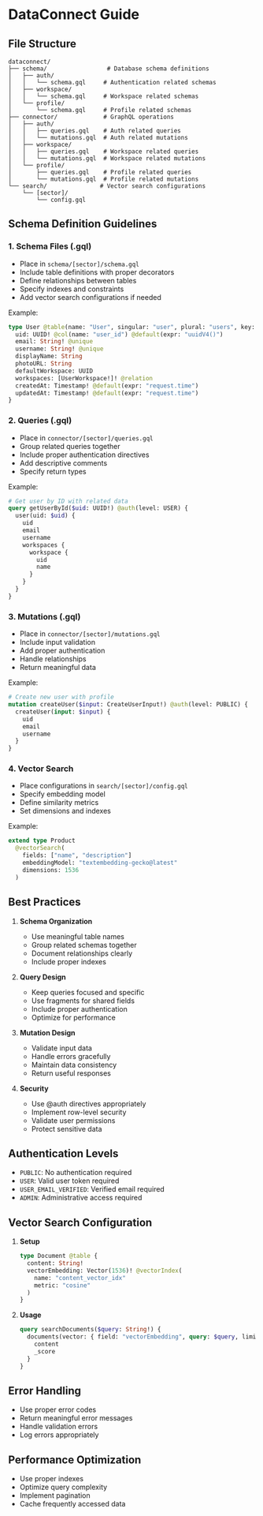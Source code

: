 # DataConnect Guide

## File Structure

```
dataconnect/
├── schema/                 # Database schema definitions
│   ├── auth/
│   │   └── schema.gql     # Authentication related schemas
│   ├── workspace/
│   │   └── schema.gql     # Workspace related schemas
│   └── profile/
│       └── schema.gql     # Profile related schemas
├── connector/             # GraphQL operations
│   ├── auth/
│   │   ├── queries.gql    # Auth related queries
│   │   └── mutations.gql  # Auth related mutations
│   ├── workspace/
│   │   ├── queries.gql    # Workspace related queries
│   │   └── mutations.gql  # Workspace related mutations
│   └── profile/
│       ├── queries.gql    # Profile related queries
│       └── mutations.gql  # Profile related mutations
└── search/               # Vector search configurations
    └── [sector]/
        └── config.gql
```

## Schema Definition Guidelines

### 1. Schema Files (.gql)

- Place in `schema/[sector]/schema.gql`
- Include table definitions with proper decorators
- Define relationships between tables
- Specify indexes and constraints
- Add vector search configurations if needed

Example:

```graphql
type User @table(name: "User", singular: "user", plural: "users", key: "uid") {
  uid: UUID! @col(name: "user_id") @default(expr: "uuidV4()")
  email: String! @unique
  username: String! @unique
  displayName: String
  photoURL: String
  defaultWorkspace: UUID
  workspaces: [UserWorkspace!]! @relation
  createdAt: Timestamp! @default(expr: "request.time")
  updatedAt: Timestamp! @default(expr: "request.time")
}
```

### 2. Queries (.gql)

- Place in `connector/[sector]/queries.gql`
- Group related queries together
- Include proper authentication directives
- Add descriptive comments
- Specify return types

Example:

```graphql
# Get user by ID with related data
query getUserById($uid: UUID!) @auth(level: USER) {
  user(uid: $uid) {
    uid
    email
    username
    workspaces {
      workspace {
        uid
        name
      }
    }
  }
}
```

### 3. Mutations (.gql)

- Place in `connector/[sector]/mutations.gql`
- Include input validation
- Add proper authentication
- Handle relationships
- Return meaningful data

Example:

```graphql
# Create new user with profile
mutation createUser($input: CreateUserInput!) @auth(level: PUBLIC) {
  createUser(input: $input) {
    uid
    email
    username
  }
}
```

### 4. Vector Search

- Place configurations in `search/[sector]/config.gql`
- Specify embedding model
- Define similarity metrics
- Set dimensions and indexes

Example:

```graphql
extend type Product
  @vectorSearch(
    fields: ["name", "description"]
    embeddingModel: "textembedding-gecko@latest"
    dimensions: 1536
  )
```

## Best Practices

1. **Schema Organization**

   - Use meaningful table names
   - Group related schemas together
   - Document relationships clearly
   - Include proper indexes

2. **Query Design**

   - Keep queries focused and specific
   - Use fragments for shared fields
   - Include proper authentication
   - Optimize for performance

3. **Mutation Design**

   - Validate input data
   - Handle errors gracefully
   - Maintain data consistency
   - Return useful responses

4. **Security**
   - Use @auth directives appropriately
   - Implement row-level security
   - Validate user permissions
   - Protect sensitive data

## Authentication Levels

- `PUBLIC`: No authentication required
- `USER`: Valid user token required
- `USER_EMAIL_VERIFIED`: Verified email required
- `ADMIN`: Administrative access required

## Vector Search Configuration

1. **Setup**

   ```graphql
   type Document @table {
     content: String!
     vectorEmbedding: Vector(1536)! @vectorIndex(
       name: "content_vector_idx"
       metric: "cosine"
     )
   }
   ```

2. **Usage**
   ```graphql
   query searchDocuments($query: String!) {
     documents(vector: { field: "vectorEmbedding", query: $query, limit: 10 }) {
       content
       _score
     }
   }
   ```

## Error Handling

- Use proper error codes
- Return meaningful error messages
- Handle validation errors
- Log errors appropriately

## Performance Optimization

- Use proper indexes
- Optimize query complexity
- Implement pagination
- Cache frequently accessed data
